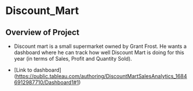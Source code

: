 # Discount_Mart

## Overview of Project
- Discount mart is a small supermarket owned by Grant Frost. He wants a dashboard where he
can track how well Discount Mart is doing for this year (in terms of Sales, Profit and Quantity
Sold).

- [Link to dashboard] (https://public.tableau.com/authoring/DiscountMartSalesAnalytics_16846912987710/Dashboard1#1)
